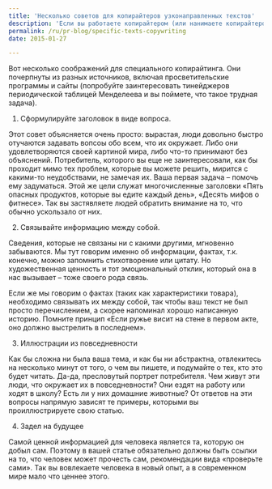 ```yaml
---
title: 'Несколько советов для копирайтеров узконаправленных текстов'
description: 'Если вы работаете копирайтером (или нанимаете копирайтеров), вам приходилось сталкиваться с такой задачей, как изложение достаточно сухих и специальных фактов простым, понятным и увлекательным языком. В некоторые темы вовлекаться легко: например, почти всегда можно написать хорошую статью о здоровье  и красоте, о детях, животных. Чуть сложнее – о мебели и сантехнике. И совсем сложно – о пластиковых окнах, нагревательных котлах и прочих специальных вещах.'
permalink: /ru/pr-blog/specific-texts-copywriting
date: 2015-01-27

---
```


Вот несколько соображений для специального копирайтинга. Они почерпнуты из разных источников, включая просветительские программы и сайты (попробуйте заинтересовать тинейджеров периодической таблицей Менделеева и вы поймете, что такое трудная задача).

1. Сформулируйте заголовок в виде вопроса.

Этот совет объясняется очень просто: вырастая, люди довольно быстро отучаются задавать вопсоы  обо всем, что их окружает. Либо они удовлетворяются своей картиной мира, либо что-то принимают без объяснений. Потребитель, которого вы еще не заинтересовали, как бы проходит мимо тех проблем, которые вы можете решить, мирится с какими-то неудобствами, не замечая их. Ваша первая задача – помочь ему задуматься. Этой же цели служат многочисленные заголовки «Пять опасных продуктов, которые вы едите каждый день», «Десять мифов о фитнесе». Так вы застявляете людей обратить внимание на то, что обычно ускользало от них.

2. Связывайте информацию между собой.

Сведения, которые не связаны ни с какими другими, мгновенно забываются. Мы тут говорим именно об информации, фактах, т.к. конечно, можно запомнить стихотворение или цитату. Но художественная ценность и тот эмоциональный отклик, который она в нас вызывает – тоже своего рода связь.

Если же мы говорим о фактах (таких как характеристики товара), необходимо связывать их между собой, так чтобы ваш текст не был просто перечислением, а скорее напоминал хорошо написанную историю. Помните принцип «Если ружье висит на стене в первом акте, оно должно выстрелить в последнем».

3. Иллюстрации из повседневности

Как бы сложна ни была ваша тема, и как бы ни абстрактна, отвлекитесь на несколько минут от того, о чем вы пишете, и подумайте о тех, кто это будет читать. Да-да, пресловутый портрет потребителя. Чем живут эти люди, что окружает их в повседневности? Они ездят на работу или ходят в школу? Есть ли у них домашние животные? От ответов на эти вопросы напрямую зависят те примеры, которыми вы проиллюстрируете свою статью.

4. Задел на будущее

Самой ценной информацией для человека является та, которую он добыл сам. Поэтому в вашей статье обязательно должны быть ссылки на то, что человек может прочесть сам, рекомендации вида «проверьте сами». Так вы вовлекаете человека в новый опыт, а в современном мире мало что ценнее этого.

